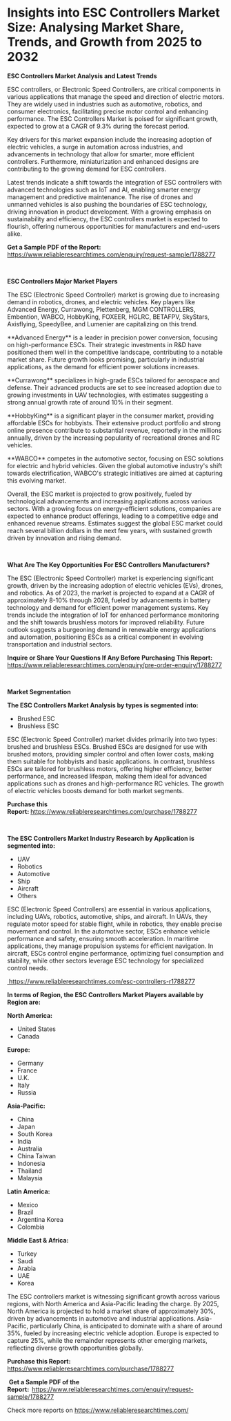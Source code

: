 <p><h1>Insights into ESC Controllers Market Size: Analysing Market Share, Trends, and Growth from 2025 to 2032</h1></p><p><strong>ESC Controllers Market Analysis and Latest Trends</strong></p>
<p><p>ESC controllers, or Electronic Speed Controllers, are critical components in various applications that manage the speed and direction of electric motors. They are widely used in industries such as automotive, robotics, and consumer electronics, facilitating precise motor control and enhancing performance. The ESC Controllers Market is poised for significant growth, expected to grow at a CAGR of 9.3% during the forecast period.</p><p>Key drivers for this market expansion include the increasing adoption of electric vehicles, a surge in automation across industries, and advancements in technology that allow for smarter, more efficient controllers. Furthermore, miniaturization and enhanced designs are contributing to the growing demand for ESC controllers. </p><p>Latest trends indicate a shift towards the integration of ESC controllers with advanced technologies such as IoT and AI, enabling smarter energy management and predictive maintenance. The rise of drones and unmanned vehicles is also pushing the boundaries of ESC technology, driving innovation in product development. With a growing emphasis on sustainability and efficiency, the ESC controllers market is expected to flourish, offering numerous opportunities for manufacturers and end-users alike.</p></p>
<p><strong>Get a Sample PDF of the Report:&nbsp;</strong> <a href="https://www.reliableresearchtimes.com/enquiry/request-sample/1788277?utm_campaign=2220&utm_medium=2&utm_source=Github&utm_content=ia&utm_term=06042025&utm_id=esc-controllers">https://www.reliableresearchtimes.com/enquiry/request-sample/1788277</a></p>
<p>&nbsp;</p>
<p><strong>ESC Controllers Major Market Players</strong></p>
<p><p>The ESC (Electronic Speed Controller) market is growing due to increasing demand in robotics, drones, and electric vehicles. Key players like Advanced Energy, Currawong, Plettenberg, MGM CONTROLLERS, Embention, WABCO, HobbyKing, FOXEER, HGLRC, BETAFPV, SkyStars, Axisflying, SpeedyBee, and Lumenier are capitalizing on this trend.</p><p>**Advanced Energy** is a leader in precision power conversion, focusing on high-performance ESCs. Their strategic investments in R&D have positioned them well in the competitive landscape, contributing to a notable market share. Future growth looks promising, particularly in industrial applications, as the demand for efficient power solutions increases.</p><p>**Currawong** specializes in high-grade ESCs tailored for aerospace and defense. Their advanced products are set to see increased adoption due to growing investments in UAV technologies, with estimates suggesting a strong annual growth rate of around 10% in their segment.</p><p>**HobbyKing** is a significant player in the consumer market, providing affordable ESCs for hobbyists. Their extensive product portfolio and strong online presence contribute to substantial revenue, reportedly in the millions annually, driven by the increasing popularity of recreational drones and RC vehicles.</p><p>**WABCO** competes in the automotive sector, focusing on ESC solutions for electric and hybrid vehicles. Given the global automotive industry's shift towards electrification, WABCO's strategic initiatives are aimed at capturing this evolving market.</p><p>Overall, the ESC market is projected to grow positively, fueled by technological advancements and increasing applications across various sectors. With a growing focus on energy-efficient solutions, companies are expected to enhance product offerings, leading to a competitive edge and enhanced revenue streams. Estimates suggest the global ESC market could reach several billion dollars in the next few years, with sustained growth driven by innovation and rising demand.</p></p>
<p>&nbsp;</p>
<p><strong>What Are The Key Opportunities For ESC Controllers Manufacturers?</strong></p>
<p><p>The ESC (Electronic Speed Controller) market is experiencing significant growth, driven by the increasing adoption of electric vehicles (EVs), drones, and robotics. As of 2023, the market is projected to expand at a CAGR of approximately 8-10% through 2028, fueled by advancements in battery technology and demand for efficient power management systems. Key trends include the integration of IoT for enhanced performance monitoring and the shift towards brushless motors for improved reliability. Future outlook suggests a burgeoning demand in renewable energy applications and automation, positioning ESCs as a critical component in evolving transportation and industrial sectors.</p></p>
<p><strong>Inquire or Share Your Questions If Any Before Purchasing This Report:</strong> <a href="https://www.reliableresearchtimes.com/enquiry/pre-order-enquiry/1788277?utm_campaign=2220&utm_medium=2&utm_source=Github&utm_content=ia&utm_term=06042025&utm_id=esc-controllers">https://www.reliableresearchtimes.com/enquiry/pre-order-enquiry/1788277</a></p>
<p>&nbsp;</p>
<p><strong>Market Segmentation</strong></p>
<p><strong>The ESC Controllers Market Analysis by types is segmented into:</strong></p>
<p><ul><li>Brushed ESC</li><li>Brushless ESC</li></ul></p>
<p><p>ESC (Electronic Speed Controller) market divides primarily into two types: brushed and brushless ESCs. Brushed ESCs are designed for use with brushed motors, providing simpler control and often lower costs, making them suitable for hobbyists and basic applications. In contrast, brushless ESCs are tailored for brushless motors, offering higher efficiency, better performance, and increased lifespan, making them ideal for advanced applications such as drones and high-performance RC vehicles. The growth of electric vehicles boosts demand for both market segments.</p></p>
<p><strong>Purchase this Report:&nbsp;</strong><a href="https://www.reliableresearchtimes.com/purchase/1788277?utm_campaign=2220&utm_medium=2&utm_source=Github&utm_content=ia&utm_term=06042025&utm_id=esc-controllers">https://www.reliableresearchtimes.com/purchase/1788277</a></p>
<p>&nbsp;</p>
<p><strong>The ESC Controllers Market Industry Research by Application is segmented into:</strong></p>
<p><ul><li>UAV</li><li>Robotics</li><li>Automotive</li><li>Ship</li><li>Aircraft</li><li>Others</li></ul></p>
<p><p>ESC (Electronic Speed Controllers) are essential in various applications, including UAVs, robotics, automotive, ships, and aircraft. In UAVs, they regulate motor speed for stable flight, while in robotics, they enable precise movement and control. In the automotive sector, ESCs enhance vehicle performance and safety, ensuring smooth acceleration. In maritime applications, they manage propulsion systems for efficient navigation. In aircraft, ESCs control engine performance, optimizing fuel consumption and stability, while other sectors leverage ESC technology for specialized control needs.</p></p>
<p><a href="https://www.reliableresearchtimes.com/esc-controllers-r1788277?utm_campaign=2220&utm_medium=2&utm_source=Github&utm_content=ia&utm_term=06042025&utm_id=esc-controllers">&nbsp;https://www.reliableresearchtimes.com/esc-controllers-r1788277</a></p>
<p><strong>In terms of Region, the ESC Controllers Market Players available by Region are:</strong></p>
<p>
    <p> <strong> North America: </strong>
        <ul>
            <li>United States</li>
            <li>Canada</li>
        </ul>
        </p> 
    <p> <strong> Europe: </strong>
        <ul>
            <li>Germany</li>
            <li>France</li>
            <li>U.K.</li>
            <li>Italy</li>
            <li>Russia</li>
        </ul>
        </p> 
    <p> <strong> Asia-Pacific: </strong>
        <ul>
            <li>China</li>
            <li>Japan</li>
            <li>South Korea</li>
            <li>India</li>
            <li>Australia</li>
            <li>China Taiwan</li>
            <li>Indonesia</li>
            <li>Thailand</li>
            <li>Malaysia</li>
        </ul>
        </p> 
    <p> <strong> Latin America: </strong>
        <ul>
            <li>Mexico</li>
            <li>Brazil</li>
            <li>Argentina Korea</li>
            <li>Colombia</li>
        </ul>
        </p> 
    <p> <strong> Middle East & Africa: </strong>
        <ul>
            <li>Turkey</li>
            <li>Saudi</li>
            <li>Arabia</li>
            <li>UAE</li>
            <li>Korea</li>
        </ul>
    </p>
    </p>
<p><p>The ESC controllers market is witnessing significant growth across various regions, with North America and Asia-Pacific leading the charge. By 2025, North America is projected to hold a market share of approximately 30%, driven by advancements in automotive and industrial applications. Asia-Pacific, particularly China, is anticipated to dominate with a share of around 35%, fueled by increasing electric vehicle adoption. Europe is expected to capture 25%, while the remainder represents other emerging markets, reflecting diverse growth opportunities globally.</p></p>
<p><strong>Purchase this Report: </strong><a href="https://www.reliableresearchtimes.com/purchase/1788277?utm_campaign=2220&utm_medium=2&utm_source=Github&utm_content=ia&utm_term=06042025&utm_id=esc-controllers">https://www.reliableresearchtimes.com/purchase/1788277</a></p>
<p>&nbsp;<strong>Get a Sample PDF of the Report:&nbsp;&nbsp;</strong><a href="https://www.reliableresearchtimes.com/enquiry/request-sample/1788277?utm_campaign=2220&utm_medium=2&utm_source=Github&utm_content=ia&utm_term=06042025&utm_id=esc-controllers">https://www.reliableresearchtimes.com/enquiry/request-sample/1788277</a></p>
<p><strong></strong></p>
<p>Check more reports on <a href="https://www.reliableresearchtimes.com/?utm_campaign=2220&utm_medium=2&utm_source=Github&utm_content=ia&utm_term=06042025&utm_id=esc-controllers">https://www.reliableresearchtimes.com/</a></p>